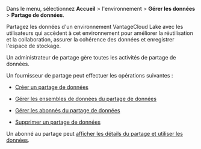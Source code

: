 Dans le menu, sélectionnez **Accueil** \> l'environnement \> **Gérer les données** \> **Partage de données**.

Partagez les données d'un environnement VantageCloud Lake avec les utilisateurs qui accèdent à cet environnement pour améliorer la réutilisation et la collaboration, assurer la cohérence des données et enregistrer l'espace de stockage.

Un administrateur de partage gère toutes les activités de partage de données.

Un fournisseur de partage peut effectuer les opérations suivantes :

-   [Créer un partage de données](vlk1663617148666.md)

-   [Gérer les ensembles de données du partage de données](rfg1681040443995.md)

-   [Gérer les abonnés du partage de données](vph1681040670091.md)

-   [Supprimer un partage de données](vuh1681040768372.md)

Un abonné au partage peut [afficher les détails du partage et utiliser les données](hfx1686247226223.md).
